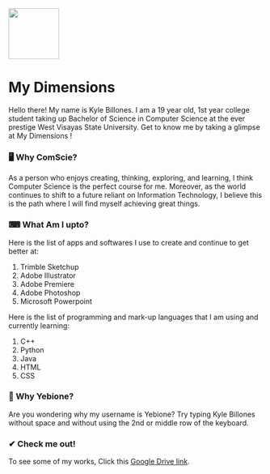 <img src="https://img.icons8.com/ios/250/FFFFFF/surface.png" width="100" />

# My Dimensions

Hello there! My name is Kyle Billones. I am a 19 year old, 1st year college student taking up Bachelor of Science in Computer Science at the ever prestige West Visayas State University. Get to know me by taking a glimpse at My Dimensions ! 


### 🖥 Why ComScie?

As a person who enjoys creating, thinking, exploring, and learning, I think Computer Science is the perfect course for me. Moreover, as the world continues to shift to a future reliant on Information Technology, I believe this is the path where I will find myself achieving great things. 


### ⌨ What Am I upto?

Here is the list of apps and softwares I use to create and continue to get better at:

1. Trimble Sketchup
2. Adobe Illustrator
3. Adobe Premiere
4. Adobe Photoshop
5. Microsoft Powerpoint

Here is the list of programming and mark-up languages that I am using and currently learning:

1. C++
2. Python
3. Java
4. HTML 
5. CSS 


### 🤖 Why Yebione?

Are you wondering why my username is Yebione? Try typing Kyle Billones without space and without using the 2nd or middle row of the keyboard. 


### ✔ Check me out!

To see some of my works, Click this [Google Drive link](https://drive.google.com/drive/folders/1SDaac_OtQv-JKQxM0y22UYAqnxsMzhg8?usp=sharing).

